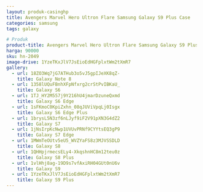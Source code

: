 ```yaml
---
layout: produk-casinghp
title: Avengers Marvel Hero Ultron Flare Samsung Galaxy S9 Plus Case
categories: samsung
tags: galaxy

# Produk
product-title: Avengers Marvel Hero Ultron Flare Samsung Galaxy S9 Plus Case
harga: 90000
sku: hn-2049
image-drive: 1YzeTKxJlV7JsEioEdHGFplxtWm2tXmR7
gallery:
  - url: 18ZO3Wq7jG7ATHub3o5vJ5gpIJeXK8qZ-
    title: Galaxy Note 8
  - url: 1358lUQuFBnhXFpNfxrg2crStPvIBKaU_
    title: Galaxy S6
  - url: 1TJ_HY2M557j9Y216hU4jmarDzuneQxmd
    title: Galaxy S6 Edge
  - url: 1sFKmoC0KpiZxhn_08qJUViVpqLj0Isgx
    title: Galaxy S6 Edge Plus
  - url: 1brysL5N3zf6nLJyf9iF2V91pXN3G4dZ2
    title: Galaxy S7
  - url: 1jNsIrpKcNwp1UVUvPRNf9CYYtsEQ3gP9
    title: Galaxy S7 Edge
  - url: 1MWmTeOUtv5eU5_WVZYaFS8z3MJVSSDLD
    title: Galaxy S8
  - url: 1QHHpjrmecsELy4-XkqshnHC8m12teu0z
    title: Galaxy S8 Plus
  - url: 1vlHhj8ag-19D9s7vfAxiRH04GUt0nU6v
    title: Galaxy S9
  - url: 1YzeTKxJlV7JsEioEdHGFplxtWm2tXmR7
    title: Galaxy S9 Plus
---
```

